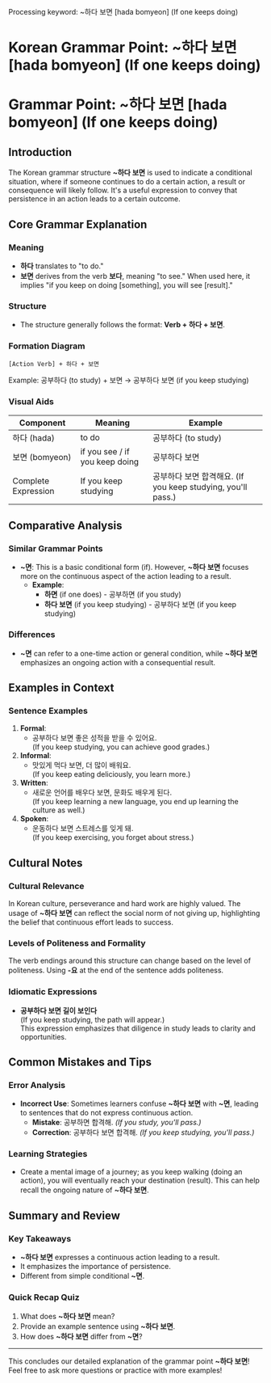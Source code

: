 Processing keyword: ~하다 보면 [hada bomyeon] (If one keeps doing)
# Korean Grammar Point: ~하다 보면 [hada bomyeon] (If one keeps doing)
# Grammar Point: ~하다 보면 [hada bomyeon] (If one keeps doing)
## Introduction
The Korean grammar structure **~하다 보면** is used to indicate a conditional situation, where if someone continues to do a certain action, a result or consequence will likely follow. It's a useful expression to convey that persistence in an action leads to a certain outcome.
## Core Grammar Explanation
### Meaning
- **하다** translates to "to do."
- **보면** derives from the verb **보다**, meaning "to see." When used here, it implies "if you keep on doing [something], you will see [result]."
### Structure
- The structure generally follows the format: **Verb + 하다 + 보면**.
### Formation Diagram
```
[Action Verb] + 하다 + 보면
```
Example: 공부하다 (to study) + 보면 → 공부하다 보면 (if you keep studying)
### Visual Aids
| Component                | Meaning                   | Example                     |
|--------------------------|---------------------------|-----------------------------|
| 하다 (hada)              | to do                     | 공부하다 (to study)        |
| 보면 (bomyeon)           | if you see / if you keep doing| 공부하다 보면              |
| Complete Expression       | If you keep studying      | 공부하다 보면 합격해요. (If you keep studying, you'll pass.) |
## Comparative Analysis
### Similar Grammar Points
- **~면**: This is a basic conditional form (if). However, **~하다 보면** focuses more on the continuous aspect of the action leading to a result.
  - **Example**: 
    - **하면** (if one does) - 공부하면 (if you study)
    - **하다 보면** (if you keep studying) - 공부하다 보면 (if you keep studying)
### Differences
- **~면** can refer to a one-time action or general condition, while **~하다 보면** emphasizes an ongoing action with a consequential result.
## Examples in Context
### Sentence Examples
1. **Formal**: 
   - 공부하다 보면 좋은 성적을 받을 수 있어요.  
   (If you keep studying, you can achieve good grades.)
2. **Informal**: 
   - 맛있게 먹다 보면, 더 많이 배워요.  
   (If you keep eating deliciously, you learn more.)
3. **Written**: 
   - 새로운 언어를 배우다 보면, 문화도 배우게 된다.  
   (If you keep learning a new language, you end up learning the culture as well.)
4. **Spoken**: 
   - 운동하다 보면 스트레스를 잊게 돼.  
   (If you keep exercising, you forget about stress.)
## Cultural Notes 
### Cultural Relevance
In Korean culture, perseverance and hard work are highly valued. The usage of **~하다 보면** can reflect the social norm of not giving up, highlighting the belief that continuous effort leads to success.
### Levels of Politeness and Formality
The verb endings around this structure can change based on the level of politeness. Using **-요** at the end of the sentence adds politeness.
### Idiomatic Expressions
- **공부하다 보면 길이 보인다**  
  (If you keep studying, the path will appear.)  
  This expression emphasizes that diligence in study leads to clarity and opportunities.
## Common Mistakes and Tips
### Error Analysis
- **Incorrect Use**: Sometimes learners confuse **~하다 보면** with **~면**, leading to sentences that do not express continuous action.
  - **Mistake**: 공부하면 합격해. *(If you study, you'll pass.)*
  - **Correction**: 공부하다 보면 합격해. *(If you keep studying, you'll pass.)*
### Learning Strategies
- Create a mental image of a journey; as you keep walking (doing an action), you will eventually reach your destination (result). This can help recall the ongoing nature of **~하다 보면**.
## Summary and Review
### Key Takeaways
- **~하다 보면** expresses a continuous action leading to a result.
- It emphasizes the importance of persistence.
- Different from simple conditional **~면**.
### Quick Recap Quiz
1. What does **~하다 보면** mean?
2. Provide an example sentence using **~하다 보면**.
3. How does **~하다 보면** differ from **~면**?
---
This concludes our detailed explanation of the grammar point **~하다 보면**! Feel free to ask more questions or practice with more examples!
